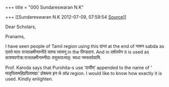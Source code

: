 +++
title = "000 Sundareswaran N.K"

+++
[[Sundareswaran N.K	2012-07-09, 07:59:54 [Source](https://groups.google.com/g/bvparishat/c/TGhcv6IvWsw)]]



Dear Scholars,

Pranams,

I have seen people of Tamil region using this दान्त at the end of नामन sabda as एतत्ते मातः राजलक्ष्मीनाम्नीदे याश्च त्वामनु in the पिण्डदान. And in दर्शतर्पण it is used as काश्यपगोत्रा:राजलक्ष्मीनाम्नीदाः वसुरूपाःमातृ: स्वधा नमस्तर्पयामि.

Prof. Karoda says that Purohita-s use ’दायीम्’ appended to the name of ' मातृपितामहिप्रपितामह्यः’ प्रोबब्ल्य इन थे आंध्र region. I would like to know how exactly it is used. Kindly enlighten.

